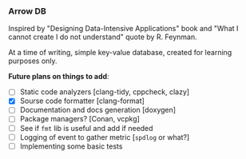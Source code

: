 ### Arrow DB

Inspired by "Designing Data-Intensive Applications" book and
"What I cannot create I do not understand" quote by R. Feynman.

At a time of writing, simple key-value database, 
created for learning purposes only.



**Future plans on things to add**:
- [ ] Static code analyzers [clang-tidy, cppcheck, clazy]
- [x] Sourse code formatter [clang-format]
- [ ] Documentation and docs generation [doxygen]
- [ ] Package managers? [Conan, vcpkg]
- [ ] See if `fmt` lib is useful and add if needed
- [ ] Logging of event to gather metric [`spdlog` or what?]
- [ ] Implementing some basic tests
